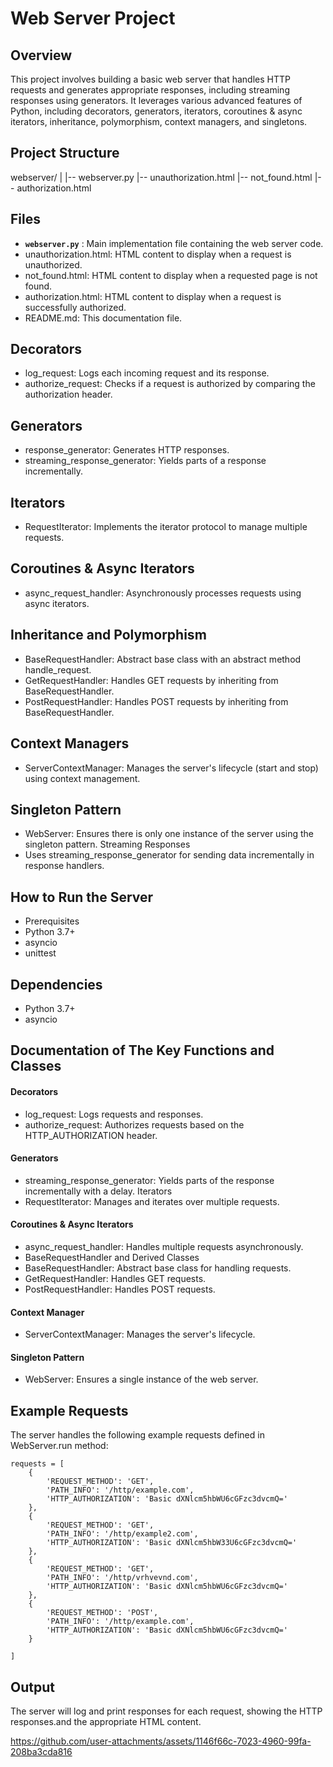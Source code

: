 # Web Server Project

## Overview
This project involves building a basic web server that handles HTTP requests and generates appropriate responses, including streaming responses using generators. It leverages various advanced features of Python, including decorators, generators, iterators, coroutines & async iterators, inheritance, polymorphism, context managers, and singletons.

## Project Structure
webserver/
|
|-- webserver.py
|-- unauthorization.html
|-- not_found.html
|-- authorization.html

## Files
- **`webserver.py`** : Main implementation file containing the web server code.
- unauthorization.html: HTML content to display when a request is unauthorized.
- not_found.html: HTML content to display when a requested page is not found.
- authorization.html: HTML content to display when a request is successfully authorized.
- README.md: This documentation file.

## Decorators
- log_request: Logs each incoming request and its response.
- authorize_request: Checks if a request is authorized by comparing the authorization header.

## Generators
- response_generator: Generates HTTP responses.
- streaming_response_generator: Yields parts of a response incrementally.
  
## Iterators
- RequestIterator: Implements the iterator protocol to manage multiple requests.
  
## Coroutines & Async Iterators
- async_request_handler: Asynchronously processes requests using async iterators.
  
## Inheritance and Polymorphism
- BaseRequestHandler: Abstract base class with an abstract method handle_request.
- GetRequestHandler: Handles GET requests by inheriting from BaseRequestHandler.
- PostRequestHandler: Handles POST requests by inheriting from BaseRequestHandler.

## Context Managers
- ServerContextManager: Manages the server's lifecycle (start and stop) using context management.

## Singleton Pattern
- WebServer: Ensures there is only one instance of the server using the singleton pattern.
Streaming Responses
- Uses streaming_response_generator for sending data incrementally in response handlers.

## How to Run the Server
- Prerequisites
- Python 3.7+
- asyncio
- unittest

## Dependencies
- Python 3.7+
- asyncio

## Documentation of The Key Functions and Classes

#### Decorators
- log_request: Logs requests and responses.
- authorize_request: Authorizes requests based on the HTTP_AUTHORIZATION header.
  
#### Generators
- streaming_response_generator: Yields parts of the response incrementally with a delay.
Iterators
- RequestIterator: Manages and iterates over multiple requests.
  
#### Coroutines & Async Iterators
- async_request_handler: Handles multiple requests asynchronously.
- BaseRequestHandler and Derived Classes
- BaseRequestHandler: Abstract base class for handling requests.
- GetRequestHandler: Handles GET requests.
- PostRequestHandler: Handles POST requests.
  
#### Context Manager
- ServerContextManager: Manages the server's lifecycle.
  
#### Singleton Pattern
- WebServer: Ensures a single instance of the web server.

## Example Requests
The server handles the following example requests defined in WebServer.run method:
    
    requests = [
        {
            'REQUEST_METHOD': 'GET',
            'PATH_INFO': '/http/example.com',
            'HTTP_AUTHORIZATION': 'Basic dXNlcm5hbWU6cGFzc3dvcmQ='
        },
        {
            'REQUEST_METHOD': 'GET',
            'PATH_INFO': '/http/example2.com',
            'HTTP_AUTHORIZATION': 'Basic dXNlcm5hbW33U6cGFzc3dvcmQ='
        },
        {
            'REQUEST_METHOD': 'GET',
            'PATH_INFO': '/http/vrhvevnd.com',
            'HTTP_AUTHORIZATION': 'Basic dXNlcm5hbWU6cGFzc3dvcmQ='
        },
        {
            'REQUEST_METHOD': 'POST',
            'PATH_INFO': '/http/example.com',
            'HTTP_AUTHORIZATION': 'Basic dXNlcm5hbWU6cGFzc3dvcmQ='
        }
        
    ]

## Output
The server will log and print responses for each request, showing the HTTP responses.and the appropriate HTML content.

https://github.com/user-attachments/assets/1146f66c-7023-4960-99fa-208ba3cda816




